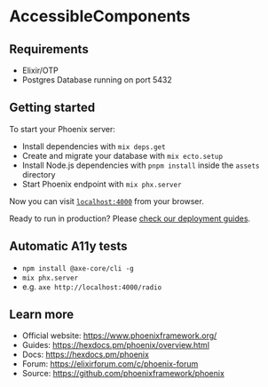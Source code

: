 # AccessibleComponents

## Requirements

- Elixir/OTP
- Postgres Database running on port 5432

## Getting started

To start your Phoenix server:

- Install dependencies with `mix deps.get`
- Create and migrate your database with `mix ecto.setup`
- Install Node.js dependencies with `pnpm install` inside the `assets` directory
- Start Phoenix endpoint with `mix phx.server`

Now you can visit [`localhost:4000`](http://localhost:4000) from your browser.

Ready to run in production? Please [check our deployment guides](https://hexdocs.pm/phoenix/deployment.html).

## Automatic A11y tests

- `npm install @axe-core/cli -g`
- `mix phx.server`
- e.g. `axe http://localhost:4000/radio`

## Learn more

- Official website: https://www.phoenixframework.org/
- Guides: https://hexdocs.pm/phoenix/overview.html
- Docs: https://hexdocs.pm/phoenix
- Forum: https://elixirforum.com/c/phoenix-forum
- Source: https://github.com/phoenixframework/phoenix
